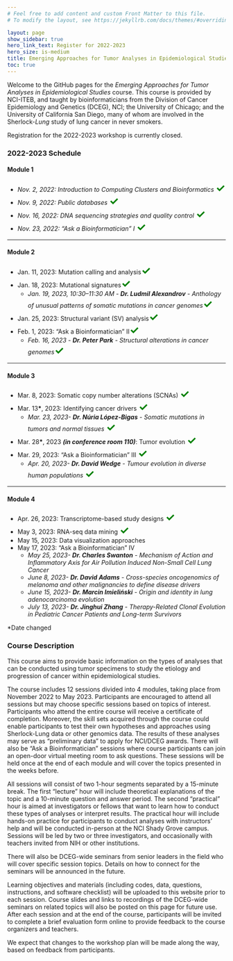 ```yaml
---
# Feel free to add content and custom Front Matter to this file.
# To modify the layout, see https://jekyllrb.com/docs/themes/#overriding-theme-defaults

layout: page
show_sidebar: true
hero_link_text: Register for 2022-2023
hero_size: is-medium
title: Emerging Approaches for Tumor Analyses in Epidemiological Studies
toc: true
---
```


Welcome to the GitHub pages for the *Emerging Approaches for Tumor Analyses in Epidemiological Studies* course. This course is provided by NCI-ITEB, and taught by bioinformaticians from the Division of Cancer Epidemiology and Genetics (DCEG), NCI; the University of Chicago; and the University of California San Diego, many of whom are involved in the Sherlock-*Lung* study of lung cancer in never smokers.

Registration for the 2022-2023 workshop is currently closed.
<!--
To register, click the registration button above or visit the NCI events page at [https://events.cancer.gov/dceg/genomics-workshop](https://events.cancer.gov/dceg/genomics-workshop).
-->

### 2022-2023 Schedule

#### Module 1
- *Nov. 2, 2022: Introduction to Computing Clusters and Bioinformatics* <span style="color: green;font-size:25px;"><b>&#x2713;</b></span>
- *Nov. 9, 2022: Public databases* <span style="color: green;font-size:25px;"><b>&#x2713;</b></span>
- *Nov. 16, 2022: DNA sequencing strategies and quality control* <span style="color: green;font-size:25px;"><b>&#x2713;</b></span>
- *Nov. 23, 2022: “Ask a Bioinformatician” I* <span style="color: green;font-size:25px;"><b>&#x2713;</b></span>

---
#### Module 2
- Jan. 11, 2023: Mutation calling and analysis<span style="color: green;font-size:25px;"><b>&#x2713;</b></span>
- Jan. 18, 2023: Mutational signatures<span style="color: green;font-size:25px;"><b>&#x2713;</b></span>
  - _Jan. 19, 2023, 10:30–11:30 AM - **Dr. Ludmil Alexandrov** - Anthology of unusual patterns of somatic mutations in cancer genomes_<span style="color: green;font-size:25px;"><b>&#x2713;</b></span>
- Jan. 25, 2023: Structural variant (SV) analysis<span style="color: green;font-size:25px;"><b>&#x2713;</b></span>
- Feb. 1, 2023: “Ask a Bioinformatician” II<span style="color: green;font-size:25px;"><b>&#x2713;</b></span>
  - _Feb. 16, 2023 - **Dr. Peter Park** - Structural alterations in cancer genomes_<span style="color: green;font-size:25px;"><b>&#x2713;</b></span>

---
#### Module 3
- Mar. 8, 2023: Somatic copy number alterations (SCNAs) <span style="color: green;font-size:25px;"><b>&#x2713;</b></span>
- Mar. 13<b>*</b>, 2023: Identifying cancer drivers <span style="color: green;font-size:25px;"><b>&#x2713;</b></span>
  - _Mar. 23, 2023- **Dr. Núria López-Bigas** - Somatic mutations in tumors and normal tissues_ <span style="color: green;font-size:25px;"><b>&#x2713;</b></span>
- Mar. 28<b>\*</b>, 2023 ***(in conference room 110)***: Tumor evolution <span style="color: green;font-size:25px;"><b>&#x2713;</b></span>
- Mar. 29, 2023: “Ask a Bioinformatician” III <span style="color: green;font-size:25px;"><b>&#x2713;</b></span>
  - _Apr. 20, 2023- **Dr. David Wedge** - Tumour evolution in diverse human populations_ <span style="color: green;font-size:25px;"><b>&#x2713;</b></span>

---
#### Module 4
- Apr. 26, 2023: Transcriptome-based study designs <span style="color: green;font-size:25px;"><b>&#x2713;</b></span>
- May 3, 2023: RNA-seq data mining <span style="color: green;font-size:25px;"><b>&#x2713;</b></span>
- May 15<b></b>, 2023: Data visualization approaches
- May 17, 2023: “Ask a Bioinformatician” IV
  - _May 25, 2023- **Dr. Charles Swanton** - Mechanism of Action and Inflammatory Axis for Air Pollution Induced Non-Small Cell Lung Cancer_
  - _June 8, 2023- **Dr. David Adams** - Cross-species oncogenomics of melanoma and other malignancies to define disease drivers_
  - _June 15, 2023- **Dr. Marcin Imieliński** - Origin and identity in lung adenocarcinoma evolution_
  - _July 13, 2023- **Dr. Jinghui Zhang** - Therapy-Related Clonal Evolution in Pediatric Cancer Patients and Long-term Survivors_

*Date changed

### Course Description

This course aims to provide basic information on the types of analyses that can be conducted using tumor specimens to study the etiology and progression of cancer within epidemiological studies.

The course includes 12 sessions divided into 4 modules, taking place from November 2022 to May 2023.  Participants are encouraged to attend all sessions but may choose specific sessions based on topics of interest. Participants who attend the entire course will receive a certificate of completion.  Moreover, the skill sets acquired through the course could enable participants to test their own hypotheses and approaches using Sherlock-Lung data or other genomics data. The results of these analyses may serve as “preliminary data” to apply for NCI/DCEG awards. There will also be “Ask a Bioinformatician” sessions where course participants can join an open-door virtual meeting room to ask questions. These sessions will be held once at the end of each module and will cover the topics presented in the weeks before.

All sessions will consist of two 1-hour segments separated by a 15-minute break. The first “lecture” hour will include theoretical explanations of the topic and a 10-minute question and answer period. The second “practical” hour is aimed at investigators or fellows that want to learn how to conduct these types of analyses or interpret results.  The practical hour will include hands-on practice for participants to conduct analyses with instructors’ help and will be conducted in-person at the NCI Shady Grove campus.  Sessions will be led by two or three investigators, and occasionally with teachers invited from NIH or other institutions.

There will also be DCEG-wide seminars from senior leaders in the field who will cover specific session topics. Details on how to connect for the seminars will be announced in the future.

Learning objectives and materials (including codes, data, questions, instructions, and software checklist) will be uploaded to this website prior to each session. Course slides and links to recordings of the DCEG-wide seminars on related topics will also be posted on this page for future use. After each session and at the end of the course, participants will be invited to complete a brief evaluation form online to provide feedback to the course organizers and teachers.

We expect that changes to the workshop plan will be made along the way, based on feedback from participants.
